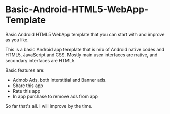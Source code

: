 # Basic-Android-HTML5-WebApp-Template
Basic Android HTML5 WebApp template that you can start with and improve as you like.

This is a basic Android app template that is mix of Android native codes and HTML5, JavaScript and CSS. Mostly main user interfaces are native, and secondary interfaces are HTML5.

Basic features are:
- Admob Ads, both Interstitial and Banner ads.
- Share this app
- Rate this app
- In app purchase to remove ads from app

So far that's all. I will improve by the time.
